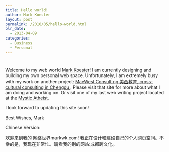 ```yaml
---
title: Hello world!
author: Mark Koester
layout: post
permalink: /2010/05/hello-world.html
blr_date:
  - 2013-04-09
categories:
  - Business
  - Personal
---
```

# 

Welcome to my web world [Mark Koester][1]! I am currently designing and building my own personal web space. Unfortunately, I am extremely busy with my work on another project: [ MaeWest Consulting 美西教育, cross-cultural consulting in Chengdu ][2]. Please visit that site for more about what I am doing and working on. Or visit one of my last web writing project located at the [ Mystic Atheist][3].

 [1]: http://markwk.com
 [2]: http://ccc-chengdu.com
 [3]: http://mysticatheist.blogspot.com

I look forward to updating this site soon!

Best Wishes, Mark

Chinese Version:

欢迎来到我的 网络世界markwk.com! 我正在设计和建设自己的个人网页空间。不幸的是，我现在非常忙。请看我的别的网站:成都跨文化。